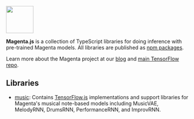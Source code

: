 <img src="https://github.com/tensorflow/magenta/raw/master/magenta-logo-bg.png" height="75">

**Magenta.js** is a collection of TypeScript libraries for doing inference with pre-trained Magenta models.
All libraries are published as [npm packages](https://www.npmjs.com/search?q=%40magenta).

Learn more about the Magenta project at our [blog](https://magenta.tensorflow.org) and [main TensorFlow repo](https://github.com/tensorflow/magenta).

## Libraries

* [music](music): Contains [TensorFlow.js](https://js.tensorflow.org) implementations and support libraries for Magenta's musical note-based models including MusicVAE, MelodyRNN, DrumsRNN, PerformanceRNN, and ImprovRNN.
